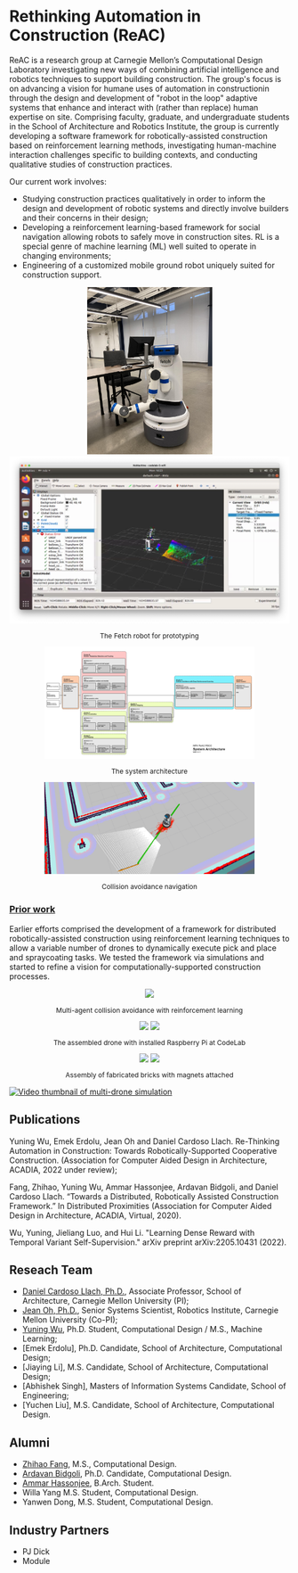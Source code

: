# Rethinking Automation in Construction (ReAC)

ReAC is a research group at Carnegie Mellon’s Computational Design Laboratory investigating new ways of combining artificial intelligence and robotics techniques to support building construction. The group's focus is on advancing a vision for humane uses of automation in constructionin through the design and development of "robot in the loop" adaptive systems that enhance and interact with (rather than replace) human expertise on site. Comprising faculty, graduate, and undergraduate students in the School of Architecture and Robotics Institute, the group is currently developing a software framework for robotically-assisted construction based on reinforcement learning methods, investigating human-machine interaction challenges specific to building contexts, and conducting qualitative studies of construction practices. 

Our current work involves:

* Studying construction practices qualitatively in order to inform the design and development of robotic systems and directly involve builders and their concerns in their design;
* Developing a reinforcement learning-based framework for social navigation allowing robots to safely move in construction sites. RL is a special genre of machine learning (ML) well suited to operate in changing environments; 
* Engineering of a customized mobile ground robot uniquely suited for construction support.  

<div align="center">
    <img height=300px    src="./media/rscc/robot.jpg">
    <img height=300px    src="./media/rscc/robot2.png">
    <p style="font-size:12px"> The Fetch robot for prototyping </p>
</div>

<div align="center">
    <img width="75%"    src="./media/rscc/architecture.png">
    <p style="font-size:12px"> The system architecture </p>
</div>

<div align="center">
    <img width="75%"    src="./media/rscc/navigation.png">
    <p style="font-size:12px"> Collision avoidance navigation </p>
</div>


### [Prior work](page/drone.md)

Earlier efforts comprised the development of a framework for distributed robotically-assisted construction using reinforcement learning techniques to allow a variable number of drones to dynamically execute pick and place and spraycoating tasks. We tested the framework via simulations and started to refine a vision for computationally-supported construction processes.

<div align="center">
    <img width="50%"    src="./media/evaluation_20.gif">
    <p style="font-size:12px"> Multi-agent collision avoidance with reinforcement learning </p>
</div>

<div align="center">
    <img height=150px    src="./media/IMG_7156.jpg">
    <img height=150px    src="./media/update.jpg">
    <p style="font-size:12px"> The assembled drone with installed Raspberry Pi at CodeLab </p>
</div> 

<div  align="center">   
  <img height=150px    src="./media/b&w1.gif">
  <img height=150px    src="./media/b&w2.gif">
  <p style="font-size:12px"> Assembly of fabricated bricks with magnets attached </p>
</div>

<!-- <div align="center">
<iframe width="560" height="315" src="https://www.youtube.com/embed/oe1T1j5nVqM" title="YouTube video player" frameborder="0" allow="accelerometer; autoplay; clipboard-write; encrypted-media; gyroscope; picture-in-picture" allowfullscreen></iframe>
</div> -->

[![Video thumbnail of multi-drone simulation](https://img.youtube.com/vi/oe1T1j5nVqM/0.jpg)](https://youtu.be/oe1T1j5nVqM)

## Publications

Yuning Wu, Emek Erdolu, Jean Oh and Daniel Cardoso Llach. Re-Thinking Automation in Construction: Towards Robotically-Supported Cooperative Construction. (Association for Computer Aided Design in Architecture, ACADIA, 2022 under review); 

Fang, Zhihao, Yuning Wu, Ammar Hassonjee, Ardavan Bidgoli, and Daniel Cardoso Llach. “Towards a Distributed, Robotically Assisted Construction Framework.” In Distributed Proximities (Association for Computer Aided Design in Architecture, ACADIA, Virtual, 2020). 

Wu, Yuning, Jieliang Luo, and Hui Li. "Learning Dense Reward with Temporal Variant Self-Supervision." arXiv preprint arXiv:2205.10431 (2022). 

## Reseach Team

* [Daniel Cardoso Llach, Ph.D.](http://dcardo.com), Associate Professor, School of Architecture, Carnegie Mellon University (PI);
* [Jean Oh, Ph.D.](https://www.cs.cmu.edu/~./jeanoh/), Senior Systems Scientist, Robotics Institute, Carnegie Mellon University (Co-PI);
* [Yuning Wu](https://ice-5.github.io), Ph.D. Student, Computational Design / M.S., Machine Learning;
* [Emek Erdolu], Ph.D. Candidate, School of Architecture, Computational Design;
* [Jiaying Li], M.S. Candidate, School of Architecture, Computational Design;
* [Abhishek Singh], Masters of Information Systems Candidate, School of Engineering;
* [Yuchen Liu], M.S. Candidate, School of Architecture, Computational Design. 


## Alumni

* [Zhihao Fang](https://github.com/SakuraiSatoru), M.S., Computational Design.
* [Ardavan Bidgoli](https://www.ardavan.io/), Ph.D. Candidate, Computational Design. 
* [Ammar Hassonjee](https://github.com/ahassonj), B.Arch. Student.
* Willa Yang M.S. Student, Computational Design.
* Yanwen Dong, M.S. Student, Computational Design.

## Industry Partners

* PJ Dick
* Module 




